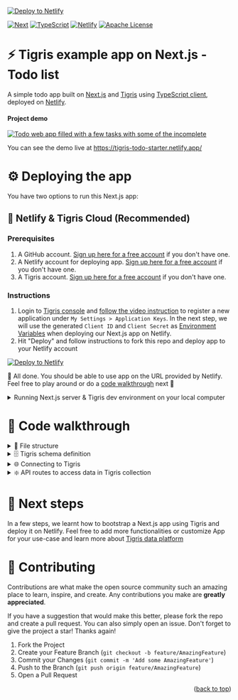 [![Deploy to Netlify](https://www.netlify.com/img/deploy/button.svg)](https://app.netlify.com/start/deploy?repository=https://github.com/tigrisdata/tigris-netlify-starter&utm_source=github)

<a name="readme-top"></a>

[![Next][Next.js]][Next-url]
[![TypeScript][TypeScript]][TypeScript-url]
[![Netlify][Netlify]][Netlify-url]
[![Apache License][license-shield]][license-url]

# ⚡ ️Tigris example app on Next.js - Todo list

A simple todo app built on [Next.js][Next-url] and [Tigris](https://docs.tigrisdata.com/)
using [TypeScript client](https://docs.tigrisdata.com/typescript/), deployed 
on [Netlify][Netlify-url].

#### Project demo
<a href="https://tigris-todo-starter.netlify.app/">
    <img src="public/readme/todo_app_screenshot.jpg" alt="Todo web app filled with a few tasks with some of the incomplete">
</a>

You can see the demo live at https://tigris-todo-starter.netlify.app/

# ⚙️ Deploying the app
You have two options to run this Next.js app:

## 📖 Netlify & Tigris Cloud (Recommended)
### Prerequisites
1. A GitHub account. [Sign up here for a free account](https://github.com) if you don't have one.
2. A Netlify account for deploying app. [Sign up here for a free account][Netlify-url] if you don't have one.
3. A Tigris account. [Sign up here for a free account](https://www.tigrisdata.com/beta#signup-form) if you don't have one.

### Instructions
1. Login to [Tigris console](https://console.preview.tigrisdata.cloud/) and [follow the video instruction](https://docs.tigrisdata.com/auth/)
   to register a new application under `My Settings > Application Keys`. In the next step, we will use the generated `Client ID` and `Client Secret`
   as [Environment Variables](.env.example) when deploying our Next.js app on Netlify.
2. Hit "Deploy" and follow instructions to fork this repo and deploy app to your Netlify account

[![Deploy to Netlify](https://www.netlify.com/img/deploy/button.svg)](https://app.netlify.com/start/deploy?repository=https://github.com/tigrisdata/tigris-netlify-starter&utm_source=github)

🎉  All done. You should be able to use app on the URL provided by Netlify. Feel free to play around
or do a [code walkthrough](#code-walkthrough) next 🎉 
</details>

<details>
<summary>Running Next.js server & Tigris dev environment on your local computer</summary>

## 📖 Running Next.js server & Tigris locally
### Prerequisites
1. Tigris installed on your dev computer
    1. For **macOS**: `brew install tigrisdata/tigris/tigris-cli`
    2. Other operating systems: [See installation instructions here](https://docs.tigrisdata.com/cli/installation)
2. Node.js version 16+

### Instructions
1. Clone this repo on your computer
```shell
git clone https://github.com/tigrisdata/tigris-netlify-starter
```
2. Install dependencies
```shell
cd tigris-netlify-starter
npm install
```
3. Add the environment variables into a file `.env.development.local`
```
TIGRIS_URI="api.preview.tigrisdata.cloud"
TIGRIS_CLIENT_ID="your client id"
TIGRIS_CLIENT_SECRET="your client secret"
```
4. Run the Next.js server
```shell
npm run dev
```
>Note: This step will also initialize Tigris database and collection for app.

🎉  All done. You should be able to use app on `localhost:3000` in browser. Feel free to play
around or do a [code walkthrough](#code-walkthrough) next 🎉 
</details>

# 👀 Code walkthrough

<details>
<summary> 📂 File structure</summary>

```shell
├── package.json
├── lib
│   ├── schema.ts
│   ├── tigris.ts
└── pages
    ├── index.tsx
    └── api
        ├── item
        │   ├── [id].ts
        └── items
            ├── index.ts
            └── search.ts
```
</details>

<details>
<summary> 🗄️ Tigris schema definition</summary>

[lib/schema.ts](lib/schema.ts) - The to-do list app has a single collection `todoItems` that stores the to-do items.
</details>

<details>
<summary> 🌐 Connecting to Tigris</summary>

[lib/tigris.ts](lib/tigris.ts) - Loads the environment variables you 
specified previously in creating a Netlify project
section and uses them to configure the Tigris client.
</details>

<details>
<summary> ❇️ API routes to access data in Tigris collection</summary>

All the Next.js API routes are defined under `pages/api/`. We have three files exposing endpoints:
#### [`pages/api/items/index.ts`](pages/api/items/index.ts)
- `GET /api/items` to get an array of to-do items as Array<TodoItem>
- `POST /api/items` to add an item to the list

#### [`/pages/api/items/search.ts`](/pages/api/items/search.ts)
- `GET /api/items/search?q=query` to find and return items matching the given query

#### [`pages/api/item/[id].ts`](pages/api/item/[id].ts)
- `GET /api/item/{id}` to fetch an item
- `PUT /api/item/{id}` to update the given item
- `DELETE /api/item/[id]` to delete an item

</details>

# 🚀 Next steps
In a few steps, we learnt how to bootstrap a Next.js app using Tigris and deploy it on Netlify. Feel
free to add more functionalities or customize App for your use-case and learn more about
[Tigris data platform](https://docs.tigrisdata.com/overview/)

# 🤝 Contributing
Contributions are what make the open source community such an amazing place to learn, inspire, and create.
Any contributions you make are **greatly appreciated**.

If you have a suggestion that would make this better, please fork the repo and create a pull request.
You can also simply open an issue. Don't forget to give the project a star!
Thanks again!

1. Fork the Project
2. Create your Feature Branch (`git checkout -b feature/AmazingFeature`)
3. Commit your Changes (`git commit -m 'Add some AmazingFeature'`)
4. Push to the Branch (`git push origin feature/AmazingFeature`)
5. Open a Pull Request

<p align="right">(<a href="#readme-top">back to top</a>)</p>

<!-- MARKDOWN LINKS & IMAGES -->
[TypeScript]: https://img.shields.io/badge/TypeScript-007ACC?style=for-the-badge&logo=typescript&logoColor=white
[TypeScript-url]: https://www.typescriptlang.org/
[Netlify]: public/readme/full-logo-dark.svg
[Netlify-url]: https://www.netlify.com/
[Next.js]: https://img.shields.io/badge/next.js-000000?style=for-the-badge&logo=nextdotjs&logoColor=white
[Next-url]: https://nextjs.org/
[license-shield]: https://img.shields.io/github/license/tigrisdata/tigris-netlify-starter.svg?style=for-the-badge
[license-url]: LICENSE

